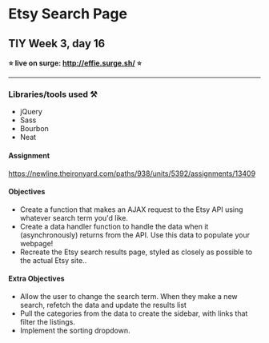 # Etsy Search Page

## TIY Week 3, day 16

**⭐️ live on surge: http://effie.surge.sh/ ⭐️**

----

### Libraries/tools used ⚒

- jQuery
- Sass
- Bourbon
- Neat

#### Assignment

https://newline.theironyard.com/paths/938/units/5392/assignments/13409

#### Objectives
- Create a function that makes an AJAX request to the Etsy API using whatever search term you'd like.
- Create a data handler function to handle the data when it (asynchronously) returns from the API. Use this data to populate your webpage!
- Recreate the Etsy search results page, styled as closely as possible to the actual Etsy site..

#### Extra Objectives
- Allow the user to change the search term. When they make a new search, refetch the data and update the results list
- Pull the categories from the data to create the sidebar, with links that filter the listings.
- Implement the sorting dropdown.
